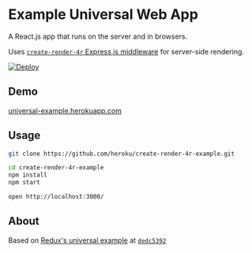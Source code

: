 Example Universal Web App
=========================
A React.js app that runs on the server and in browsers.

Uses [`create-render-4r` Express.js middleware](https://github.com/heroku/create-render-4r) for server-side rendering.

[![Deploy](https://www.herokucdn.com/deploy/button.svg)](https://heroku.com/deploy?template=https://github.com/heroku/create-render-4r-example)

Demo
----
[universal-example.herokuapp.com](https://universal-example.herokuapp.com)

Usage
-----

```bash
git clone https://github.com/heroku/create-render-4r-example.git

cd create-render-4r-example
npm install
npm start

open http://localhost:3000/
```


About
-----
Based on [Redux's universal example](https://github.com/rackt/redux/tree/master/examples/universal) at [`dedc5392`](https://github.com/rackt/redux/tree/dedc53925ef289582be04128681306deb72066d6)
